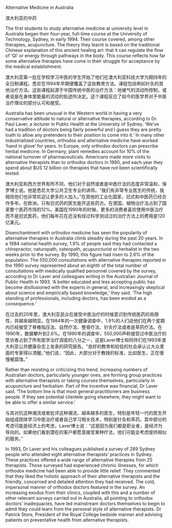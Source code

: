 Alternative Medicine in Australia

澳大利亚的中药

The first students to study alternative medicine at university level in Australia began their four-year, full-time course at the University of Technology, Sydney, in early 1994. Their course covered, among other therapies, acupuncture. The theory they learnt is based on the traditional Chinese explanation of this ancient healing art: that it can regulate the flow of ‘Qi’ or energy through pathways in the body. This course reflects how far some alternative therapies have come in their struggle for acceptance by the medical establishment.

澳大利亚第一批在学校学习中医的学生开始了他们在澳大利亚科技大学为期四年的全日制课程。悉尼在1994年早期便覆盖了这些教育方法。课程包括例如针灸的其他治疗方法。这些课程起源于中国传统中医的治疗方法：他被气的流动所控制，或者说是在身体里能量的流动的轨迹所决定。这个课程反应了如今的医学界对于中医治疗理论的部分认可和接受。

Australia has been unusual in the Western world in having a very conservative attitude to natural or alternative therapies, according to Dr. Paul Laver, a lecturer in Public Health at the University of Sydney. ‘We’ve had a tradition of doctors being fairly powerful and I guess they are pretty loath to allow any pretenders to their position to come into it.’ In many other industrialized countries, orthodox and alternative medicine have worked ‘hand in glove’ for years. In Europe, only orthodox doctors can prescribe herbal medicine. In Germany, plant remedies account for 10% of the national turnover of pharmaceuticals. Americans made more visits to alternative therapists than to orthodox doctors in 1990, and each year they spend about $US 12 billion on therapies that have not been scientifically tested.

澳大利亚和西方世界有所不同，他们对于自然或者是中医疗法的态度非常温和，保罗博士说。他是悉尼大学公共卫生专业的讲师。“我们有非常专业医生的传统，我相信他们也非常欢迎让更多的人加入。”在其他的工业化国家，旧式和中医药已经合作多年。在欧洲，只有旧式药的医生能开这些药方。在德国，植物治疗法占到了国家整个医药市场的12%。美国在1990年的时候，更多的消费者喜欢使用中医治疗而不是旧式医药，他们每年花在还没有经过科学测试过的治疗方法上的费用是120亿美元。

Disenchantment with orthodox medicine has seen the popularity of alternative therapies in Australia climb steadily during the past 20 years. In a 1984 national health survey, 1.9% of people said they had contacted a chiropractor, naturopath, osteopath, acupuncturist or herbalist in the two weeks prior to the survey. By 1990, this figure had risen to 2.6% of the population. The 550,000 consultations with alternative therapies reported in the 1990 survey represented about an eighth of the total number of consultations with medically qualified personnel covered by the survey, according to Dr Laver and colleagues writing in the Australian Journal of Public Health in 1993. ‘A better educated and less accepting public has become disillusioned with the experts in general, and increasingly skeptical about science and empirically based knowledge,’ they said. ‘The high standing of professionals, including doctors, has been eroded as a consequence.’

在过去的20年里，澳大利亚民众在接受中医治疗的时候意识到传统医药的局限性，并越来越明显。在1984年的一次健康调查中，1.9%的人们说他们在两个星期内已经接受了脊椎指压法、自然疗法、整骨疗法、针灸疗法或者是草药疗法。在1990年，数据攀升到2.6%。在1990年的调查中，550,000声称接受过中医治疗的受访者占到了所有医学治疗调查的八分之一，这是Laver博士和同伴们在1993年澳大利亚公共健康杂志上发表的研究报告。“良好的教育和较低的社会承认让大众里面的专家得以清醒。”他们说，“因此，大部分对于教授的标准，比如医生，正在慢慢被腐蚀。”

Rather than resisting or criticizing this trend, increasing numbers of Australian doctors, particularly younger ones, are forming group practices with alternative therapists or taking courses themselves, particularly in acupuncture and herbalism. Part of the incentive was financial, Dr Laver said. ‘The bottom line is that most general practitioners are business people. If they see potential clientele going elsewhere, they might want to be able to offer a similar service.’

与其对抗这种潮流或者批评这种潮流，越来越多的医生，特别是年轻一代的医生开始组成团体学习中医治疗或者自己学习相关技术，特别是针灸和草药。其中部分的考虑可能是经济上的考虑，Laver博士说：“这是因为我们都是职业者，是经济为导向的。如果他们看到潜在的客户都愿意接受某种疗法，他们可能会考虑提供相似的服务。”

In 1993, Dr Laver and his colleagues published a survey of 289 Sydney people who attended eight alternative therapists’ practices in Sydney. These practices offered a wide range of alternative therapies from 25 therapists. Those surveyed had experienced chronic illnesses, for which orthodox medicine had been able to provide little relief. They commented that they liked the holistic approach of their alternative therapists and the friendly, concerned and detailed attention they had received. The cold, impersonal manner of orthodox doctors featured in the survey. An increasing exodus from their clinics, coupled with this and a number of other relevant surveys carried out in Australia, all pointing to orthodox doctors’ inadequacies, have led mainstream doctors themselves to begin to admit they could learn from the personal style of alternative therapists. Dr Patrick Store, President of the Royal College bedside manner and advising patients on preventative health from alternative therapists.
